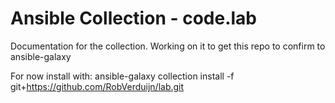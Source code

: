 # Ansible Collection - code.lab

Documentation for the collection.
Working on it to get this repo to confirm to ansible-galaxy

For now install with:
ansible-galaxy collection install -f git+https://github.com/RobVerduijn/lab.git

